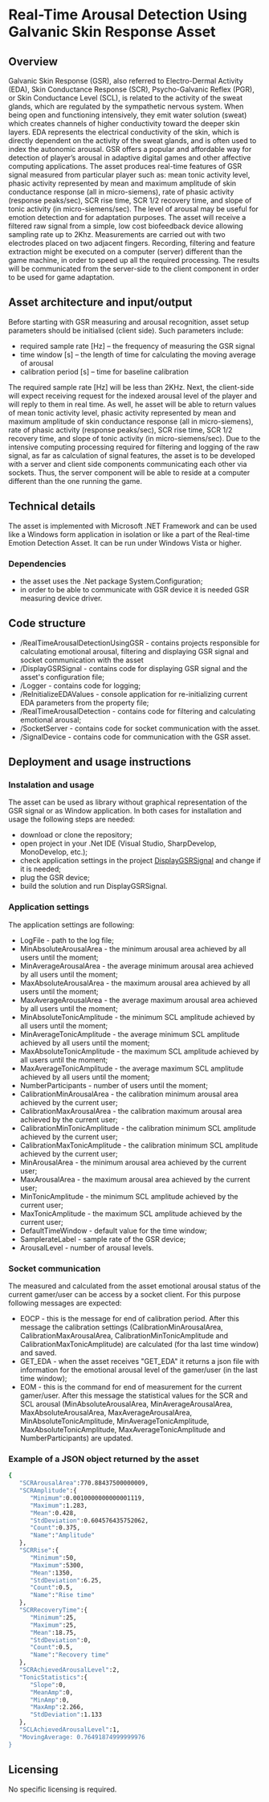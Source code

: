 # Real-Time Arousal Detection Using Galvanic Skin Response Asset

## Overview

Galvanic Skin Response (GSR), also referred to Electro-Dermal Activity (EDA), Skin Conductance Response (SCR), Psycho-Galvanic Reflex (PGR), or Skin Conductance Level (SCL), is related to the activity of the sweat glands, which are regulated by the sympathetic nervous system. When being open and functioning intensively, they emit water solution (sweat) which creates channels of higher conductivity toward the deeper skin layers. EDA represents the electrical conductivity of the skin, which is directly dependent on the activity of the sweat glands, and is often used to index the autonomic arousal. GSR offers a popular and affordable way for detection of player’s arousal in adaptive digital games and other affective computing applications.
The asset produces real-time features of GSR signal measured from particular player such as: mean tonic activity level, phasic activity represented by mean and maximum amplitude of skin conductance response (all in micro-siemens), rate of phasic activity (response peaks/sec), SCR rise time, SCR 1/2 recovery time, and slope of tonic activity (in micro-siemens/sec). The level of arousal may be useful for emotion detection and for adaptation purposes.
The asset will receive a filtered raw signal from a simple, low cost biofeedback device allowing sampling rate up to 2Khz. Measurements are carried out with two electrodes placed on two adjacent fingers. Recording, filtering and feature extraction might be executed on a computer (server) different than the game machine, in order to speed up all the required processing. The results will be communicated from the server-side to the client component in order to be used for game adaptation.

## Asset architecture and input/output

Before starting with GSR measuring and arousal recognition, asset setup parameters should be initialised (client side). Such parameters include:
- required sample rate [Hz] – the frequency of measuring the GSR signal
- time window [s] – the length of time for calculating the moving average of arousal
- calibration period [s] – time for baseline calibration

The required sample rate [Hz] will be less than 2KHz. Next, the client-side will expect receiving request for the indexed arousal level of the player and will reply to them in real time. As well, he asset will be able to return values of mean tonic activity level, phasic activity represented by mean and maximum amplitude of skin conductance response (all in micro-siemens), rate of phasic activity (response peaks/sec), SCR rise time, SCR 1/2 recovery time, and slope of tonic activity (in micro-siemens/sec).
Due to the intensive computing processing required for filtering and logging of the raw signal, as far as calculation of signal features, the asset is to be developed with a server and client side components communicating each other via sockets. Thus, the server component will be able to reside at a computer different than the one running the game.


## Technical details

The asset is implemented with Microsoft .NET Framework and can be used like a Windows form application in isolation or like a part of the Real-time Emotion Detection Asset. It can be run under Windows Vista or higher.

### Dependencies

- the asset uses the .Net package System.Configuration;
- in order to be able to communicate with GSR device it is needed GSR measuring device driver.

## Code structure

- /RealTimeArousalDetectionUsingGSR - contains projects responsible for calculating emotional arousal, filtering and displaying GSR signal and socket communication with the asset
 - /DisplayGSRSignal - contains code for displaying GSR signal and the asset's configuration file;
 - /Logger - contains code for logging;
 - /ReInitializeEDAValues - console application for re-initializing current EDA parameters from the property file;
  - /RealTimeArousalDetection - contains code for filtering and calculating emotional arousal;
  - /SocketServer - contains code for socket communication with the asset.
- /SignalDevice - contains code for communication with the GSR asset.

## Deployment and usage instructions

### Instalation and usage

The asset can be used as library without graphical representation of the GSR signal or as Window application. In both cases for installation and usage the following steps are needed:

- download or clone the repository;
- open project in your .Net IDE (Visual Studio, SharpDevelop, MonoDevelop, etc.);
- check application settings in the project [DisplayGSRSignal](https://github.com/ddessy/RealTimeArousalDetectionUsingGSR/tree/master/RealTimeArousalDetectionUsingGSR/DisplayGSRSignal) and change if it is needed;
- plug the GSR device;
- build the solution and run DisplayGSRSignal.

###  Application settings

The application settings are following:

- LogFile - path to the log file;
- MinAbsoluteArousalArea - the minimum arousal area achieved by all users until the moment;
- MinAverageArousalArea - the average minimum arousal area achieved by all users until the moment;
- MaxAbsoluteArousalArea - the maximum arousal area achieved by all users until the moment;
- MaxAverageArousalArea - the average maximum arousal area achieved by all users until the moment;
- MinAbsoluteTonicAmplitude - the minimum SCL amplitude achieved by all users until the moment;
- MinAverageTonicAmplitude - the average minimum SCL amplitude achieved by all users until the moment;
- MaxAbsoluteTonicAmplitude - the maximum SCL amplitude achieved by all users until the moment;
- MaxAverageTonicAmplitude - the average maximum SCL amplitude achieved by all users until the moment;
- NumberParticipants - number of users until the moment;
- CalibrationMinArousalArea - the calibration minimum arousal area achieved by the current user;
- CalibrationMaxArousalArea - the calibration maximum arousal area achieved by the current user;
- CalibrationMinTonicAmplitude - the calibration minimum SCL amplitude achieved by the current user;
- CalibrationMaxTonicAmplitude - the calibration minimum SCL amplitude achieved by the current user;
- MinArousalArea - the minimum arousal area achieved by the current user;
- MaxArousalArea - the maximum arousal area achieved by the current user;
- MinTonicAmplitude - the minimum SCL amplitude achieved by the current user;
- MaxTonicAmplitude - the maximum SCL amplitude achieved by the current user;
- DefaultTimeWindow - default value for the time window;
- SamplerateLabel - sample rate of the GSR device;
- ArousalLevel - number of arousal levels.

### Socket communication

The measured and calculated from the asset emotional arousal status of the current gamer/user can be access by a socket client. For this purpose following messages are expected:

- EOCP - this is the message for end of calibration period. After this message the calibration settings (CalibrationMinArousalArea, CalibrationMaxArousalArea, CalibrationMinTonicAmplitude and CalibrationMaxTonicAmplitude) are calculated (for tha last time window) and saved.
- GET_EDA - when the asset receives "GET_EDA" it returns a json file with information for the emotional arousal level of the gamer/user (in the last time window);
- EOM - this is the command for end of measurement for the current gamer/user. After this message the statistical values for the SCR and SCL arousal (MinAbsoluteArousalArea, MinAverageArousalArea, MaxAbsoluteArousalArea, MaxAverageArousalArea, MinAbsoluteTonicAmplitude, MinAverageTonicAmplitude, MaxAbsoluteTonicAmplitude, MaxAverageTonicAmplitude and NumberParticipants) are updated.

### Example of a JSON object returned by the asset

```sh
{
   "SCRArousalArea":770.88437500000009,
   "SCRAmplitude":{
      "Minimum":0.0010000000000001119,
      "Maximum":1.283,
      "Mean":0.428,
      "StdDeviation":0.604576435752062,
      "Count":0.375,
      "Name":"Amplitude"
   },
   "SCRRise":{
      "Minimum":50,
      "Maximum":5300,
      "Mean":1350,
      "StdDeviation":6.25,
      "Count":0.5,
      "Name":"Rise time"
   },
   "SCRRecoveryTime":{
      "Minimum":25,
      "Maximum":25,
      "Mean":18.75,
      "StdDeviation":0,
      "Count":0.5,
      "Name":"Recovery time"
   },
   "SCRAchievedArousalLevel":2,
   "TonicStatistics":{
      "Slope":0,
      "MeanAmp":0,
      "MinAmp":0,
      "MaxAmp":2.266,
      "StdDeviation":1.133
   },
   "SCLAchievedArousalLevel":1,
   "MovingAverage: 0.76491874999999976
}
```

## Licensing

No specific licensing is required.
